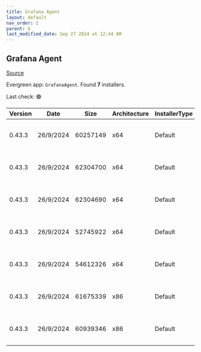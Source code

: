 ```yaml
---
title: Grafana Agent
layout: default
nav_order: 2
parent: G
last_modified_date: Sep 27 2024 at 12:44 AM
---
```


## Grafana Agent

[Source](https://grafana.com/docs/agent/)

Evergreen app: `GrafanaAgent`. Found **7** installers.

Last check: 🟢

| Version | Date      | Size     | Architecture | InstallerType | Type | URI                                                                                                                                                                                                                        |
| ------- | --------- | -------- | ------------ | ------------- | ---- | -------------------------------------------------------------------------------------------------------------------------------------------------------------------------------------------------------------------------- |
| 0.43.3  | 26/9/2024 | 60257149 | x64          | Default       | zip  | [https://github.com/grafana/agent/releases/download/v0.43.3/grafana-agent-freebsd-amd64.zip](https://github.com/grafana/agent/releases/download/v0.43.3/grafana-agent-freebsd-amd64.zip)                                   |
| 0.43.3  | 26/9/2024 | 62304700 | x64          | Default       | zip  | [https://github.com/grafana/agent/releases/download/v0.43.3/grafana-agent-windows-amd64.exe.zip](https://github.com/grafana/agent/releases/download/v0.43.3/grafana-agent-windows-amd64.exe.zip)                           |
| 0.43.3  | 26/9/2024 | 62304690 | x64          | Default       | zip  | [https://github.com/grafana/agent/releases/download/v0.43.3/grafana-agent-windows-boringcrypto-amd64.exe.zip](https://github.com/grafana/agent/releases/download/v0.43.3/grafana-agent-windows-boringcrypto-amd64.exe.zip) |
| 0.43.3  | 26/9/2024 | 52745922 | x64          | Default       | zip  | [https://github.com/grafana/agent/releases/download/v0.43.3/grafana-agentctl-freebsd-amd64.zip](https://github.com/grafana/agent/releases/download/v0.43.3/grafana-agentctl-freebsd-amd64.zip)                             |
| 0.43.3  | 26/9/2024 | 54612326 | x64          | Default       | zip  | [https://github.com/grafana/agent/releases/download/v0.43.3/grafana-agentctl-windows-amd64.exe.zip](https://github.com/grafana/agent/releases/download/v0.43.3/grafana-agentctl-windows-amd64.exe.zip)                     |
| 0.43.3  | 26/9/2024 | 61675339 | x86          | Default       | zip  | [https://github.com/grafana/agent/releases/download/v0.43.3/grafana-agent-flow-installer.exe.zip](https://github.com/grafana/agent/releases/download/v0.43.3/grafana-agent-flow-installer.exe.zip)                         |
| 0.43.3  | 26/9/2024 | 60939346 | x86          | Default       | zip  | [https://github.com/grafana/agent/releases/download/v0.43.3/grafana-agent-installer.exe.zip](https://github.com/grafana/agent/releases/download/v0.43.3/grafana-agent-installer.exe.zip)                                   |
